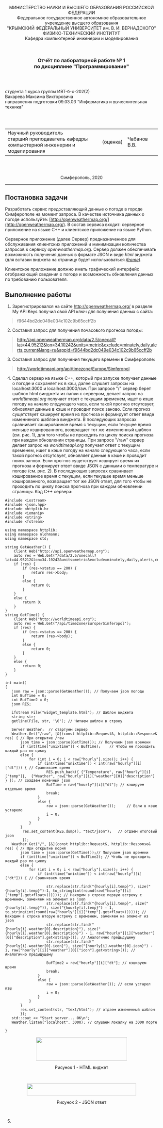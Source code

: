 ﻿<p align="center">МИНИСТЕРСТВО НАУКИ  И ВЫСШЕГО ОБРАЗОВАНИЯ РОССИЙСКОЙ ФЕДЕРАЦИИ<br>
Федеральное государственное автономное образовательное учреждение высшего образования<br>
"КРЫМСКИЙ ФЕДЕРАЛЬНЫЙ УНИВЕРСИТЕТ им. В. И. ВЕРНАДСКОГО"<br>
ФИЗИКО-ТЕХНИЧЕСКИЙ ИНСТИТУТ<br>
Кафедра компьютерной инженерии и моделирования</p>
<br>
<h3 align="center">Отчёт по лабораторной работе № 1<br> по дисциплине "Программирование"</h3>
<br><br>
<p>студента 1 курса группы ИВТ-б-о-202(2)<br>
Вакарева Максима Викторовича<br>
направления подготовки 09.03.03 "Информатика и вычеслительная техника"</p>
<br><br>
<table>
<tr><td>Научный руководитель<br> старший преподаватель кафедры<br> компьютерной инженерии и моделирования</td>
<td>(оценка)</td>
<td>Чабанов В.В.</td>
</tr>
</table>
<br><br>
<p align="center">Симферополь, 2020</p>
<hr>

## Постановка задачи
Разработать сервис предоставляющий данные о погоде в городе Симферополе на момент запроса. В качестве источника данных о погоде используйте: [http://openweathermap.org/](http://openweathermap.org/). В состав сервиса входит: серверное приложение на языке С++ и клиентское приложение на языке Python.

Серверное приложение (далее Сервер) предназначенное для обслуживания клиентских приложений и минимизации количества запросов к сервису _openweathermap.org_. Сервер должен обеспечивать возможность получения данных в формате JSON и виде _html_ виджета (для вставки виджета на страницу будет использоваться _[iframe](https://habr.com/ru/post/488516/)_).

Клиентское приложение должно иметь графический интерфейс отображающий сведения о погоде и возможность обновления данных по требованию пользователя.

## Выполнение работы
1. Зарегистрировался на сайте http://openweathermap.org/ в разделе My API Keys получил свой API ключ для получения данных с сайта:

>f9644bd2dc049e034c102c9b65ccff2b
2. Составил запрос для получения почасового прогноза погоды:

>http://api.openweathermap.org/data/2.5/onecall?lat=44.95212&lon=34.10242&units=metric&exclude=minutely,daily,alerts,current&lang=ru&appid=f9644bd2dc049e034c102c9b65ccff2b
3. Составил запрос для получения текущего времени в Симферополе:

>http://worldtimeapi.org/api/timezone/Europe/Simferopol
4. Сделал сервер на языке С++, который при запуске получает данные о погоде и сохраняет их в кэш, далее слушает запросы на localhost:3000 и localhost:3000/raw.
При запросе "/" сервер берет шаблон html винджета из папки с сервером, делает запрос на *worldtimeapi.org* получает ответ с текущим временем, ищет в кэше погоду на начало следующего часа,
если такой прогноз отсутсвует, обновляет данные в кэше и проводит поиск заново. Если прогноз сущетствует кэширует время из прогноза и формирует ответ ввиде изменненого шаблона винджета. 
В последующих запросах сравнивает кэшированное время с текущим, если текущее время меньше кэшированного, возвращает тот же изменненный шаблон (см. рис. 1), для того чтобы не проходить по циклу поиска прогноза при каждом обновлении страницы.
При запросе "/raw" сервер делает запрос на *worldtimeapi.org* получает ответ с текущим временем, ищет в кэше погоду на начало следующего часа,
если такой прогноз отсутсвует, обновляет данные в кэше и проводит поиск заново. Если прогноз сущетствует кэширует время из прогноза и формирует ответ ввиде JSON с данными о температуре и погоде (см. рис. 2). 
В последующих запросах сравнивает кэшированное время с текущим, если текущее время меньше кэшированного, возвращает тот же JSON ответ, для того чтобы не проходить по циклу поиска прогноза при каждом обновлении страницы.
Код C++ сервера:
```
#include <iostream>
#include <json.hpp>
#include <httplib.h>
#include <iomanip>
#include <string>
#include <fstream>

using namespace httplib;
using namespace nlohmann;
using namespace std;

string GetWeather() {
    Client Web("http://api.openweathermap.org");
    auto res = Web.Get("/data/2.5/onecall?lat=44.95212&lon=34.10242&units=metric&exclude=minutely,daily,alerts,current&lang=ru&appid=f9644bd2dc049e034c102c9b65ccff2b");
    if (res) {
        if (res->status == 200) {
            return res->body;
        }
        else {
            return 0;
        }
    }
    else {
        return 0;
    }
}
string GetTime() {
    Client Web("http://worldtimeapi.org");
    auto res = Web.Get("/api/timezone/Europe/Simferopol");
    if (res) {
        if (res->status == 200) {
            return (res->body);
        }
        else {
            return 0;
        }
    }
    else {
        return 0;
    }
}

int main()
{
   json raw = json::parse(GetWeather()); // Получаем json погоды
   int BufTime = 0;
   int BufTime2 = 0;
   json RES;

   ifstream File("widget_template.html"); // Шаблон виджета
   string str;
   getline(File, str, '\0'); // Читаем шаблон в строку

   Server Weather;  // стартуем сервер
   Weather.Get("/raw", [&](const httplib::Request&, httplib::Response& res) { // При открытие /raw
       json time = json::parse(GetTime()); // Получаем json времени
       if (int(time["unixtime"]) < BufTime);    // Чтобы не проходить каждый раз по циклу
       else {
           for (int i = 0; i < raw["hourly"].size(); i++) {
               if (int(time["unixtime"]) < int(raw["hourly"][i]["dt"])) { // Сравниваем время
                   RES.push_back({ {"Temperature", raw["hourly"][i]["temp"]},  {"Weather", raw["hourly"][i]["weather"][0]["description"] } }); // создаем конечный json
                   BufTime = raw["hourly"][i]["dt"]; // кэшируем отдельно время
                   break;
               }
               else {
                   raw = json::parse(GetWeather());     // Если в кэше устарело
                   i = 0;
               }
           }
       }
        res.set_content(RES.dump(), "text/json");   // отдаем итоговый json
        });
   Weather.Get("/", [&](const httplib::Request&, httplib::Response& res) { // При открытие корня
       json time = json::parse(GetTime());// Получаем json времени
       if (int(time["unixtime"]) < BufTime2); // Чтобы не проходить каждый раз по циклу
       else {
           for (int i = 0; i < raw["hourly"].size(); i++) { 
               if (int(time["unixtime"]) < int(raw["hourly"][i]["dt"])) { // Сравниваем время

                   str.replace(str.find("{hourly[i].temp}"), size("{hourly[i].temp}")-1, to_string(int(round(raw["hourly"][i]["temp"].get<float>())))); // Находим в строке первую встречу с временем, заменяем на элемент из json
                   str.replace(str.find("{hourly[i].temp}", size("{hourly[i].temp}")), size("{hourly[i].temp}") - 1, to_string(int(round(raw["hourly"][i]["temp"].get<float>())))); // Находим в строке вторую встречу с временем, заменяем на элемент из json
                   str.replace(str.find("{hourly[i].weather[0].description}"), size("{hourly[i].weather[0].description}") - 1, raw["hourly"][i]["weather"][0]["description"].get<string>()); // Аналогично предыдущему
                   str.replace(str.find("{hourly[i].weather[0].icon}"), size("{hourly[i].weather[0].icon}") - 1, raw["hourly"][i]["weather"][0]["icon"].get<string>()); // Аналогично предыдущему
                  
                   BufTime2 = raw["hourly"][i]["dt"]; // кэшируем время
                   break;
               }
               else {
                   raw = json::parse(GetWeather()); // если устарел кэш
                   i = 0;
               }
           }
       }
       res.set_content(str, "text/html"); // отдаем измененный шаблон
       });
   std::cout << "Start server... OK\n";
   Weather.listen("localhost", 3000); // слушаем локалку на 3000 порте

}
```
<p align="center"> <img width="300" height="77" src="./images/01.png"> </p>
<p align="center"> Рисунок 1 - HTML виджет </p> </br>

<p align="center"> <img width="360" height="39" src="./images/02.png"> </p>
<p align="center"> Рисунок 2 - JSON ответ </p> </br>

5. 